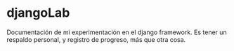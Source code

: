 # djangoLab

Documentación de mi experimentación en el django framework. Es tener un respaldo personal, y registro de progreso, más que otra cosa. 
